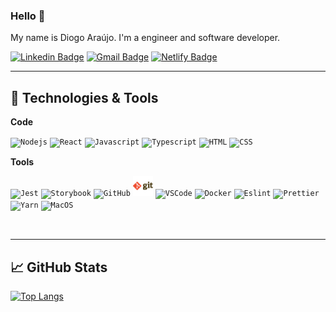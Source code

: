 ### Hello 👋

My name is Diogo Araújo. I'm a engineer and software developer.

[![Linkedin Badge](https://img.shields.io/badge/-Linkedin-0e76a8?style=flat&logo=linkedin&logoColor=white&link=https://www.linkedin.com/in/daraujo-augusto/)](https://www.linkedin.com/in/daraujo-augusto/)
[![Gmail Badge](https://img.shields.io/badge/-E--mail-B23121?style=flat&logo=gmail&logoColor=white&link=mailto:daraujo.augusto@gmail.com)](mailto:daraujo.augusto@gmail.com)
[![Netlify Badge](https://img.shields.io/badge/-Portfolio-00C7B7?logo=netlify&style=flat&logoColor=white&link=http://diogoaraujo.netlify.app/)](http://diogoaraujo.netlify.app/)


---
## 🔧 Technologies & Tools

**Code**

<code><img height="32" src="https://emojis.slackmojis.com/emojis/images/1533426774/4425/nodejs.png?1533426774" title="Nodejs" alt="Nodejs"/></code>
<code><img height="32" src="https://emojis.slackmojis.com/emojis/images/1473950148/1161/react.png?1473950148" title="React" alt="React"/></code>
<code><img height="32" src="https://emojis.slackmojis.com/emojis/images/1450441296/151/javascript.png?1450441296" title="Javascript" alt="Javascript"/></code>
<code><img height="32" src="https://emojis.slackmojis.com/emojis/images/1479745458/1383/typescript.png?1479745458" title="Typescript" alt="Typescript"/></code>
<code><img height="32" src="https://emojis.slackmojis.com/emojis/images/1470343792/719/html5.png?1470343792" title="HTML" alt="HTML"/></code>
<code><img height="32" src="https://emojis.slackmojis.com/emojis/images/1497185511/2411/css.jpg?1497185511" title="CSS" alt="CSS"/></code>

**Tools**

<code><img height="32" src="https://emojis.slackmojis.com/emojis/images/1532540801/4295/jest.png?1532540801" title="Jest" alt="Jest"/></code>
<code><img height="32" src="https://emojis.slackmojis.com/emojis/images/1599063087/10388/storybook.png?1599063087" title="Storybook" alt="Storybook"/></code>
<code><img height="32" src="https://cdn3.iconfinder.com/data/icons/inficons/512/github.png" title="GitHub" alt="GitHub"/></code>
<code><img height="32" src="https://raw.githubusercontent.com/github/explore/80688e429a7d4ef2fca1e82350fe8e3517d3494d/topics/git/git.png" title="Git" alt="Git"/></code>
<code><img height="32" src="https://emojis.slackmojis.com/emojis/images/1588895440/8944/vscode.png?1588895440" title="VSCode" alt="VSCode"/></code>
<code><img height="32" src="https://emojis.slackmojis.com/emojis/images/1576721984/7347/docker.png?1576721984" title="Docker" alt="Docker"/></code>
<code><img height="32" src="https://emojis.slackmojis.com/emojis/images/1572919677/7046/eslint.png?1572919677" title="Eslint" alt="Eslint"/></code>
<code><img height="32" src="https://emojis.slackmojis.com/emojis/images/1520803560/3640/prettier.png?1520803560" title="Prettier" alt="Prettier"/></code>
<code><img height="32" src="https://emojis.slackmojis.com/emojis/images/1498197709/2490/yarn.png?1498197709" title="Yarn" alt="Yarn"/></code>
<code><img height="32" src="https://emojis.slackmojis.com/emojis/images/1450319442/24/appleinc.png?1450319442" title="MacOS" alt="MacOS"/></code>


<br/>

<!--
![](https://img.shields.io/badge/Code-JavaScript-informational?style=flat&logo=javascript&logoColor=white&color=2bbc8a)
![](https://img.shields.io/badge/Tools-Docker-informational?style=flat&logo=docker&logoColor=white&color=2bbc8a)

![HTML5](https://img.shields.io/badge/-HTML5-E34F26?style=flat-square&logo=html5&logoColor=white)
![CSS3](https://img.shields.io/badge/-CSS3-1572B6?style=flat-square&logo=css3)
![JavaScript](https://img.shields.io/badge/-JavaScript-black?style=flat-square&logo=javascript)
![React](https://img.shields.io/badge/-React-black?style=flat-square&logo=react)
![Nodejs](https://img.shields.io/badge/-Nodejs-black?style=flat-square&logo=Node.js)
![Git](https://img.shields.io/badge/-Git-black?style=flat-square&logo=git)
![GitHub](https://img.shields.io/badge/-GitHub-181717?style=flat-square&logo=github)
-->
---

## &#x1f4c8; GitHub Stats

[![Top Langs](https://github-readme-stats.vercel.app/api/top-langs/?username=diogoaraujogit&layout=compact)](https://github.com/anuraghazra/github-readme-stats)


<!--
**diogoaraujogit/diogoaraujogit** is a ✨ _special_ ✨ repository because its `README.md` (this file) appears on your GitHub profile.

Here are some ideas to get you started:

- 🔭 I’m currently working on ...
- 🌱 I’m currently learning ...
- 👯 I’m looking to collaborate on ...
- 🤔 I’m looking for help with ...
- 💬 Ask me about ...
- 📫 How to reach me: ...
- 😄 Pronouns: ...
- ⚡ Fun fact: ...
-->
